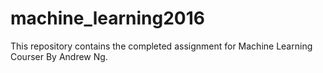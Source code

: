 # machine_learning2016
<p> This repository contains the completed assignment for Machine Learning Courser By Andrew Ng.
